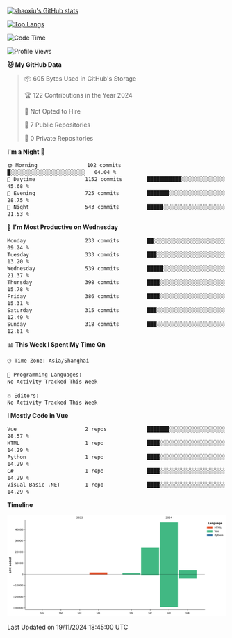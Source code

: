 [![shaoxiu's GitHub stats](https://github-readme-stats.vercel.app/api?username=shaoxiu&count_private=true&show_icons=true)](https://github.com/anuraghazra/github-readme-stats)

[![Top Langs](https://github-readme-stats.vercel.app/api/top-langs/?username=shaoxiu&layout=compact)](https://github.com/anuraghazra/github-readme-stats)


<!--START_SECTION:waka-->
![Code Time](http://img.shields.io/badge/Code%20Time-108%20hrs%203%20mins-blue)

![Profile Views](http://img.shields.io/badge/Profile%20Views-0-blue)

**🐱 My GitHub Data** 

> 📦 605 Bytes Used in GitHub's Storage 
 > 
> 🏆 122 Contributions in the Year 2024
 > 
> 🚫 Not Opted to Hire
 > 
> 📜 7 Public Repositories 
 > 
> 🔑 0 Private Repositories 
 > 
**I'm a Night 🦉** 

```text
🌞 Morning                102 commits         █░░░░░░░░░░░░░░░░░░░░░░░░   04.04 % 
🌆 Daytime                1152 commits        ███████████░░░░░░░░░░░░░░   45.68 % 
🌃 Evening                725 commits         ███████░░░░░░░░░░░░░░░░░░   28.75 % 
🌙 Night                  543 commits         █████░░░░░░░░░░░░░░░░░░░░   21.53 % 
```
📅 **I'm Most Productive on Wednesday** 

```text
Monday                   233 commits         ██░░░░░░░░░░░░░░░░░░░░░░░   09.24 % 
Tuesday                  333 commits         ███░░░░░░░░░░░░░░░░░░░░░░   13.20 % 
Wednesday                539 commits         █████░░░░░░░░░░░░░░░░░░░░   21.37 % 
Thursday                 398 commits         ████░░░░░░░░░░░░░░░░░░░░░   15.78 % 
Friday                   386 commits         ████░░░░░░░░░░░░░░░░░░░░░   15.31 % 
Saturday                 315 commits         ███░░░░░░░░░░░░░░░░░░░░░░   12.49 % 
Sunday                   318 commits         ███░░░░░░░░░░░░░░░░░░░░░░   12.61 % 
```


📊 **This Week I Spent My Time On** 

```text
🕑︎ Time Zone: Asia/Shanghai

💬 Programming Languages: 
No Activity Tracked This Week

🔥 Editors: 
No Activity Tracked This Week
```

**I Mostly Code in Vue** 

```text
Vue                      2 repos             ███████░░░░░░░░░░░░░░░░░░   28.57 % 
HTML                     1 repo              ████░░░░░░░░░░░░░░░░░░░░░   14.29 % 
Python                   1 repo              ████░░░░░░░░░░░░░░░░░░░░░   14.29 % 
C#                       1 repo              ████░░░░░░░░░░░░░░░░░░░░░   14.29 % 
Visual Basic .NET        1 repo              ████░░░░░░░░░░░░░░░░░░░░░   14.29 % 
```



**Timeline**

![Lines of Code chart](https://raw.githubusercontent.com/shaoxiu/shaoxiu/main/assets/bar_graph.png)


 Last Updated on 19/11/2024 18:45:00 UTC
<!--END_SECTION:waka-->

